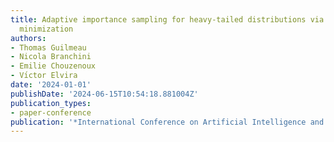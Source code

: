 ```yaml
---
title: Adaptive importance sampling for heavy-tailed distributions via alpha-divergence
  minimization
authors:
- Thomas Guilmeau
- Nicola Branchini
- Emilie Chouzenoux
- Vı́ctor Elvira
date: '2024-01-01'
publishDate: '2024-06-15T10:54:18.881004Z'
publication_types:
- paper-conference
publication: '*International Conference on Artificial Intelligence and Statistics*'
---
```

